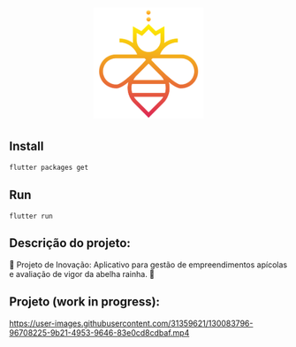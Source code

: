 <h1 align='center'><img width="200" src="assets/images/logo/logo.png" alt="Logo" /></h1> 

## Install 

```
flutter packages get
```

## Run

```
flutter run
```
## Descrição do projeto:

🐝 Projeto de Inovação: Aplicativo para gestão de empreendimentos apícolas e avaliação de vigor da abelha rainha. 🐝


## Projeto (work in progress):



https://user-images.githubusercontent.com/31359621/130083796-96708225-9b21-4953-9646-83e0cd8cdbaf.mp4


